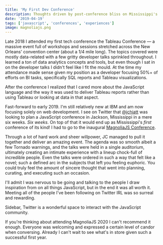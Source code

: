 ```yaml
---
title: 'My First Dev Conference'
description: Thoughts driven by post-conference bliss on Mississippi's first ever JavaScript conference
date: '2019-04-19'
tags: ['javascript', 'conferences', 'experiences']
image: magnoliajs.png
---
```


Late 2018 I attended my first tech conference the Tableau Conference &mdash; a massive event full of workshops and sessions stretched across the New Orleans' convention center (about a 1/4 mile long). The topics covered were mostly data-related with a few gritty developer talks sprinkled throughout. I learned a ton of data analytics concepts and tools, but even though I sat in on the developer talks I didn't feel like I fit the mould. At the time my attendance made sense given my position as a developer focusing 50%+ of efforts on BI tasks, specifically SQL reports and Tableau visualizations.

After the conference I realized that I cared more about the JavaScript language and the way it was used to deliver Tableau reports rather than using Tableau or looking at data in that aspect.

Fast-forward to early 2019. I'm still relatively new at IBM and am now focusing solely on web development. I see on Twitter that [@jchiatt](https://twitter.com/jchiatt) was looking to plan a JavaScript conference in Jackson, Mississippi in a mere six weeks. *Six weeks*. On top of that it would end up as Mississippi's *first* conference of its kind! I had to go to the inaugural [MagnoliaJS Conference](https://magnoliajs.com).

Through a lot of hard work and sheer willpower, JC managed to pull it together and deliver an amazing event. The agenda was so smooth albeit a few Tornado warnings, and the talks were held in a single auditorium, ultimately creating an intimate experience with a lineup chock-full of incredible people. Even the talks were ordered in such a way that felt like a novel; such a defined arc in the subjects that left you feeling euphoric. You could truly feel the amount of sincere thought that went into planning, curating, and executing such an occasion.

I'll admit I was nervous to be going and talking to the people I draw inspiration from on all things JavaScript, but in the end it was all worth it. Meeting all of the people I've been following on Twitter IRL was so surreal and rewarding.

Sidebar, Twitter is a wonderful space to interact with the JavaScript community.

If you're thinking about attending MagnoliaJS 2020 I can't recommend it enough. Everyone was welcoming and expressed a certain level of candor when conversing. Already I can't wait to see what's in store given such a successful first year.